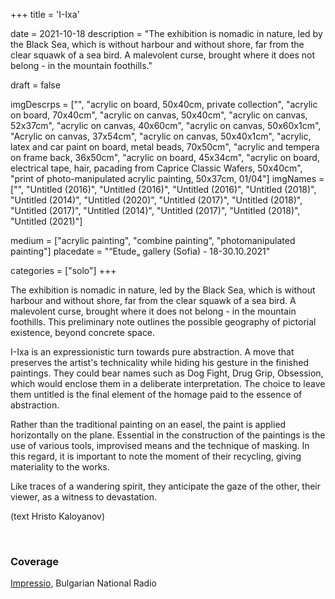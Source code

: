 +++
title = 'I-Ixa'

date = 2021-10-18
description = "The exhibition is nomadic in nature, led by the Black Sea, which is without harbour and without shore, far from the clear squawk of a sea bird. A malevolent curse, brought where it does not belong - in the mountain foothills."

draft = false

imgDescrps = ["", "acrylic on board, 50x40cm, private collection", "acrylic on board, 70x40cm", "acrylic on canvas, 50x40cm", "acrylic on canvas, 52x37cm", "acrylic on canvas, 40x60cm", "acrylic on canvas, 50x60x1cm", "Acrylic on canvas, 37x54cm", "acrylic on canvas, 50x40x1cm", "acrylic, latex and car paint on board, metal beads, 70x50cm", "acrylic and tempera on frame back, 36x50cm", "acrylic on board, 45x34cm", "acrylic on board, electrical tape, hair, pacading from Caprice Classic Wafers, 50x40cm", "print of photo-manipulated acrylic painting, 50x37cm, 01/04"]
imgNames = ["", "Untitled (2016)", "Untitled (2016)", "Untitled (2016)", "Untitled (2018)", "Untitled (2014)", "Untitled (2020)", "Untitled (2017)", "Untitled (2018)", "Untitled (2017)", "Untitled (2014)", "Untitled (2017)", "Untitled (2018)", "Untitled (2021)"]

medium = ["acrylic painting", "combine painting", "photomanipulated painting"]
placedate = "“Etude„ gallery (Sofia) - 18-30.10.2021"

categories = ["solo"]
+++

The exhibition is nomadic in nature, led by the Black Sea, which is without harbour and without shore, far from the clear squawk of a sea bird. A malevolent curse, brought where it does not belong - in the mountain foothills. This preliminary note outlines the possible geography of pictorial existence, beyond concrete space.

I-Ixa is an expressionistic turn towards pure abstraction. A move that preserves the artist's technicality while hiding his gesture in the finished paintings. They could bear names such as Dog Fight, Drug Grip, Obsession, which would enclose them in a deliberate interpretation. The choice to leave them untitled is the final element of the homage paid to the essence of abstraction.

Rather than the traditional painting on an easel, the paint is applied horizontally on the plane. Essential in the construction of the paintings is the use of various tools, improvised means and the technique of masking. In this regard, it is important to note the moment of their recycling, giving materiality to the works.

Like traces of a wandering spirit, they anticipate the gaze of the other, their viewer, as a witness to devastation. 

(text Hristo Kaloyanov)

&nbsp;

### Coverage
[Impressio](https://impressio.dir.bg/palitra/sledi-ot-brodesht-duh-i-iksa-ot-nikola-stoyanov), Bulgarian National Radio